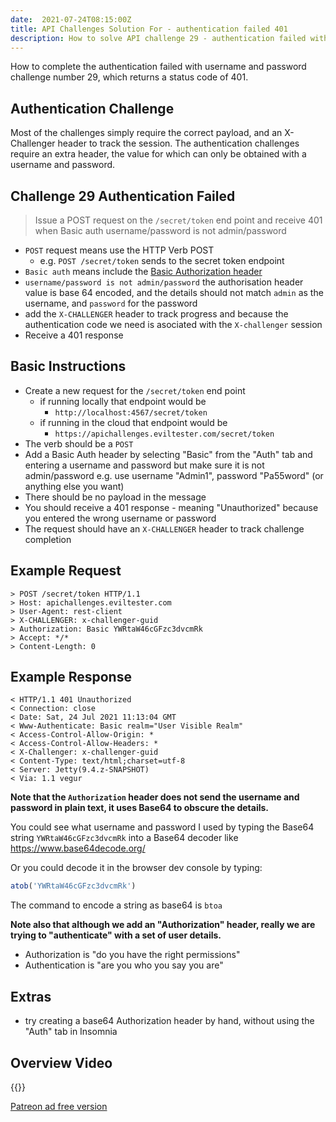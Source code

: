 ```yaml
---
date:  2021-07-24T08:15:00Z
title: API Challenges Solution For - authentication failed 401
description: How to solve API challenge 29 - authentication failed with username and password.
---
```


How to complete the authentication failed with username and password challenge number 29, which returns a status code of 401.

## 	Authentication Challenge

Most of the challenges simply require the correct payload, and an X-Challenger header to track the session. The authentication challenges require an extra header, the value for which can only be obtained with a username and password.

## Challenge 29 Authentication Failed

> Issue a POST request on the `/secret/token` end point and receive 401 when Basic auth username/password is not admin/password

- `POST` request means use the HTTP Verb POST
    - e.g. `POST /secret/token` sends to the secret token endpoint
- `Basic auth` means include the [Basic Authorization header](https://developer.mozilla.org/en-US/docs/Web/HTTP/Authentication)
- `username/password is not admin/password` the authorisation header value is base 64 encoded, and the details should not match `admin` as the username, and `password` for the password
- add the `X-CHALLENGER` header to track progress and because the authentication code we need is asociated with the `X-challenger` session
- Receive a 401 response


## Basic Instructions

- Create a new request for the `/secret/token` end point
    - if running locally that endpoint would be
        - `http://localhost:4567/secret/token`
    - if running in the cloud that endpoint would be
        - `https://apichallenges.eviltester.com/secret/token`
- The verb should be a `POST`
- Add a Basic Auth header by selecting "Basic" from the "Auth" tab and entering a username and password but make sure it is not admin/password e.g. use username "Admin1", password "Pa55word" (or anything else you want)
- There should be no payload in the message
- You should receive a 401 response - meaning "Unauthorized" because you entered the wrong username or password
- The request should have an `X-CHALLENGER` header to track challenge completion

## Example Request

~~~~~~~~
> POST /secret/token HTTP/1.1
> Host: apichallenges.eviltester.com
> User-Agent: rest-client
> X-CHALLENGER: x-challenger-guid
> Authorization: Basic YWRtaW46cGFzc3dvcmRk
> Accept: */*
> Content-Length: 0
~~~~~~~~

## Example Response

~~~~~~~~
< HTTP/1.1 401 Unauthorized
< Connection: close
< Date: Sat, 24 Jul 2021 11:13:04 GMT
< Www-Authenticate: Basic realm="User Visible Realm"
< Access-Control-Allow-Origin: *
< Access-Control-Allow-Headers: *
< X-Challenger: x-challenger-guid
< Content-Type: text/html;charset=utf-8
< Server: Jetty(9.4.z-SNAPSHOT)
< Via: 1.1 vegur
~~~~~~~~

**Note that the `Authorization` header does not send the username and password in plain text, it uses Base64 to obscure the details.**

You could see what username and password I used by typing the Base64 string `YWRtaW46cGFzc3dvcmRk` into a Base64 decoder like https://www.base64decode.org/

Or you could decode it in the browser dev console by typing:

```javascript
atob('YWRtaW46cGFzc3dvcmRk')
```

The command to encode a string as base64 is `btoa`

**Note also that although we add an "Authorization" header, really we are trying to "authenticate" with a set of user details.**

- Authorization is "do you have the right permissions"
- Authentication is "are you who you say you are"

## Extras

- try creating a base64 Authorization header by hand, without using the "Auth" tab in Insomnia


## Overview Video

{{<youtube-embed key="RSQGADU3SLA">}}

[Patreon ad free version](https://www.patreon.com/posts/54057993)




